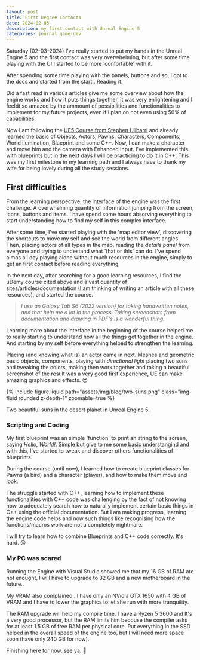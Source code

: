 ```yaml
---
layout: post
title: First Degree Contacts
date: 2024-02-05
description: my first contact with Unreal Engine 5
categories: journal game-dev
---
```


Saturday (02-03-2024) I've really started to put my hands in the Unreal Engine 5 and the first contact was very overwhelming, but after some time playing with the UI I started to be more 'confortable' with it.

After spending some time playing with the panels, buttons and so, I got to the docs and started from the start.. Reading it.

Did a fast read in various articles give me some overview about how the engine works and how it puts things together, it was very enlightening and I feeldt so amazed by the ammount of possibilities and functionalities to implement for my future projects, even if I plan on not even using 50% of capabilities.

Now I am following the [UE5 Course from Stephen Ulibarri](https://www.udemy.com/course/unreal-engine-5-the-ultimate-game-developer-course/) and already learned the basic of Objects, Actors, Pawns, Characters, Components, World ilumination, Blueprint and some C++. Now, I can make a character and move him and the camera with Enhanced Input. I've implemented this with blueprints but in the next days I will be practicing to do it in C++. This was my first milestone in my learning path and I always have to thank my wife for being lovely during all the study sessions.

## First difficulties

From the learning perspective, the interface of the engine was the first challenge. A overwhelming quantity of information jumping from the screen, icons, buttons and items. I have spend some hours absorving everything to start understanding how to find my self in this complex interface.

After some time, I've started playing with the 'map editor view', discovering the shortcuts to move my self and see the world from different angles. Then, placing actors of all types in the map, reading the _details panel_ from everyone and trying to undestand what 'that or this' can do. I've spend almos all day playing alone without much resources in the engine, simply to get an first contact before reading everything.

In the next day, after searching for a good learning resources, I find the uDemy course cited above and a vast quantity of sites/articles/documentation (I am thinking of writing an article with all these resources), and started the course.

> _I use an Galaxy Tab S6 (2022 version) for taking handwritten notes,
> and that help me a lot in the process. Taking screenshots from
> documentation and drawing in PDF's is a wonderful thing._

Learning more about the interface in the beginning of the course helped me to really starting to understand how all the things get together in the engine. And starting by my self before everything helped to strengthen the learning.

Placing (and knowing what is) an actor came in next. Meshes and geometric basic objects, components, playing with _directional light_ placing two suns and tweaking the colors, making then work together and taking a beautiful screenshot of the result was a very good first experience, UE can make amazing graphics and effects. :heart_eyes:

{% include figure.liquid path="assets/img/blog/two-suns.png" class="img-fluid rounded z-depth-1" zoomable=true %}
<div class="caption">
    Two beautiful suns in the desert planet in Unreal Engine 5.
</div>

### Scripting and Coding

My first blueprint was an simple 'function' to print an string to the screen, saying _Hello, World!_. Simple but give to me some basic understangind and with this, I've started to tweak and discover others functionalities of blueprints.

During the course (until now), I learned how to create blueprint classes for Pawns (a bird) and a character (player), and how to make them move and look.

The struggle started with C++, learning how to implement these functionalities with C++ code was challenging by the fact of not knowing how to adequately search how to naturally implement certain basic things in C++ using the official documentation. But I am making progress, learning the engine code helps and now such things like recognising how the functions/macros work are not a completely nightmare.

I will try to learn how to combine Blueprints and C++ code correctly. It's hard. :dizzy_face:

### My PC was scared

Running the Engine with Visual Studio showed me that my 16 GB of RAM are not enought, I will have to upgrade to 32 GB and a new motherboard in the future..

My VRAM also complained.. I have only an NVidia GTX 1650 with 4 GB of VRAM and I have to lower the graphics to let she run with more tranquility.

The RAM upgrade will help my compile time. I have a Ryzen 5 3600 and It's a very good processor, but the RAM limits him becouse the compiler asks for at least 1.5 GB of free RAM per physical core. Put everything in the SSD helped in the overall speed of the engine too, but I will need more space soon (have only 240 GB for now).

Finishing here for now, see ya. :wave:
